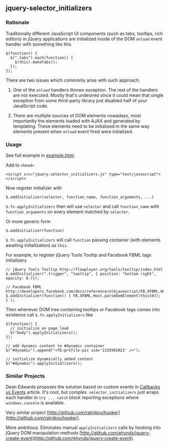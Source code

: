 ## jquery-selector_initializers

### Rationale

Traditionally different JavaScript UI components (such as tabs, tooltips, rich
editors) in jQuery applications are initialized inside of the DOM `onload` event
handler with something like this

    $(function() {
      $(".tabs").each(function() {
        $(this).makeTabs();
      });
    });

There are two issues which commonly arise with such approach.

1. One of the `onload` handlers throws exception. The rest of the handlers are
   not executed. Mostly that's undesired since it could mean that single
   exception from some third-party library just disabled half of your JavaScript
   code.

2. There are multiple sources of DOM elements nowadays, most importantly the
   elements loaded with AJAX and generated by templating. These elements need
   to be initialized in the same way elements present when `onload` event fired
   were initialized.


### Usage

See full example in
[example.html](http://github.com/dolzenko/jquery-selector_initializers/blob/master/example/example.html).

Add to `<head>`

    <script src="jquery.selector_initializers.js" type="text/javascript"></script>

Now register initializer with

    $.addInitializer(selector, function_name, function_arguments, ...)

`$.fn.applyInitializers` then will use `selector` and call `function_name`
with `function_arguments` on every element matched by `selector`.

Or more generic form

    $.addInitializer(function)

`$.fn.applyInitializers` will call `function` passing container (with elements
awaiting initialization) as `this`.

For example, to register jQuery Tools Tooltip and Facebook FBML tags initializers 

    // jQuery Tools Tooltip http://flowplayer.org/tools/tooltip/index.html
    $.addInitializer(".trigger", "tooltip", { position: "bottom right", opacity: 0.7});

    // Facebook FBML http://developers.facebook.com/docs/reference/oldjavascript/FB.XFBML.Host.parseDomElement
    $.addInitializer(function() { FB.XFBML.Host.parseDomElement(this[0]); } );

Then whenever DOM tree containing tooltips or Facebook tags comes into existence
call `$.fn.applyInitializers` like

    $(function() {
      // initialize on page load
      $("body").applyInitializers();
    });

    // add dynamic content to #dynamic container
    $("#dynamic").append("<fb:profile-pic uid='1335992023' />");

    // initialize dynamically added content
    $("#dynamic").applyInitializers();


### Similar Projects
  
Dean Edwards proposes the solution based on custom events in
[Callbacks vs Events](http://dean.edwards.name/weblog/2009/03/callbacks-vs-events/)
article. It's cool, but complex. `selector_initializers` just wraps each handler
in `try ... catch` block reporting exceptions where `windows.console` is
available.

Very similar project
[http://github.com/ratnikov/hooker](http://github.com/ratnikov/hooker).

More ambitious. Eliminates manual `applyInitializers` calls by
hooking into jQuery DOM manipulation methods
[http://github.com/ehynds/jquery-create-event](http://github.com/ehynds/jquery-create-event).